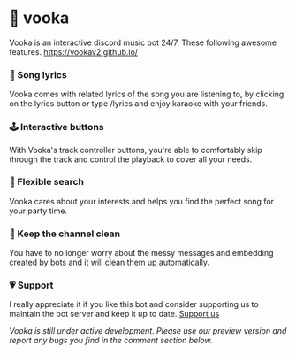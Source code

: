 # 🍺 vooka

Vooka is an interactive discord music bot 24/7. These following awesome features.
https://vookav2.github.io/

### 🎤 Song lyrics
Vooka comes with related lyrics of the song you are listening to, by clicking on the lyrics button or type /lyrics and enjoy karaoke with your friends.

### 🕹️ Interactive buttons
With Vooka's track controller buttons, you're able to comfortably skip through the track and control the playback to cover all your needs.

### 🔎 Flexible search
Vooka cares about your interests and helps you find the perfect song for your party time.

### 🧹 Keep the channel clean
You have to no longer worry about the messy messages and embedding created by bots and it will clean them up automatically.

### 💗 Support
I really appreciate it if you like this bot and consider supporting us to maintain the bot server and keep it up to date.
[Support us](https://saweria.co/daphino)

_Vooka is still under active development. Please use our preview version and report any bugs you find in the comment section below._